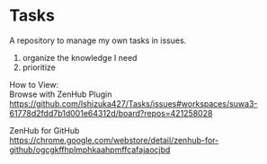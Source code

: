 # Tasks
A repository to manage my own tasks in issues.

1. organize the knowledge I need
2. prioritize

How to View:  
Browse with ZenHub Plugin  
https://github.com/Ishizuka427/Tasks/issues#workspaces/suwa3-61778d2fdd7b1d001e64312d/board?repos=421258028

ZenHub for GitHub  
https://chrome.google.com/webstore/detail/zenhub-for-github/ogcgkffhplmphkaahpmffcafajaocjbd
